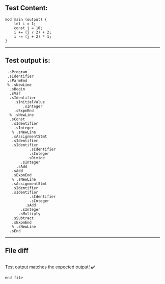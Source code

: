 
Test Content: 
-------------------------
```
mod main (output) {
    let i = 1;
    const j = 10;
    i += (j / 2) + 2;
    i -= (j + 2) * 1;
}
```
------------------------
Test output is: 
-------------------------
```
 .sProgram
 .sIdentifier
 .sParmEnd
 % .sNewLine
  .sBegin
  .sVar
  .sIdentifier
    .sInitialValue
        .sInteger
    .sExpnEnd
  % .sNewLine
  .sConst
   .sIdentifier
    .sInteger
   % .sNewLine
   .sAssignmentStmt
   .sIdentifier
   .sIdentifier
           .sIdentifier
           .sInteger
          .sDivide
       .sInteger
     .sAdd
   .sAdd
   .sExpnEnd
   % .sNewLine
   .sAssignmentStmt
   .sIdentifier
   .sIdentifier
           .sIdentifier
           .sInteger
         .sAdd
       .sInteger
      .sMultiply
   .sSubtract
   .sExpnEnd
   % .sNewLine
  .sEnd

```
------------------------

File diff
-------------------------
```diff

```
Test output matches the expected output! :heavy_check_mark:

```
end file
